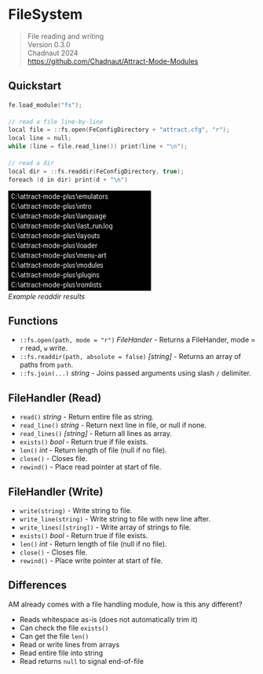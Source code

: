 # FileSystem

> File reading and writing  
> Version 0.3.0  
> Chadnaut 2024  
> https://github.com/Chadnaut/Attract-Mode-Modules

## Quickstart

```cpp
fe.load_module("fs");

// read a file line-by-line
local file = ::fs.open(FeConfigDirectory + "attract.cfg", "r");
local line = null;
while (line = file.read_line()) print(line + "\n");

// read a dir
local dir = ::fs.readdir(FeConfigDirectory, true);
foreach (d in dir) print(d + "\n")
```

![Example](example.png)\
*Example readdir results*

## Functions

- `::fs.open(path, mode = "r")` *FileHander* - Returns a FileHander, mode = `r` read, `w` write.
- `::fs.readdir(path, absolute = false)` *[string]* - Returns an array of paths from `path`.
- `::fs.join(...)` *string* - Joins passed arguments using slash `/` delimiter.

## FileHandler (Read)

- `read()` *string* - Return entire file as string.
- `read_line()` *string* - Return next line in file, or null if none.
- `read_lines()` *[string]* - Return all lines as array.
- `exists()` *bool* - Return true if file exists.
- `len()` *int* - Return length of file (null if no file).
- `close()` - Closes file.
- `rewind()` - Place read pointer at start of file.

## FileHandler (Write)

- `write(string)` - Write string to file.
- `write_line(string)` - Write string to file with new line after.
- `write_lines([string])` - Write array of strings to file.
- `exists()` *bool* - Return true if file exists.
- `len()` *int* - Return length of file (null if no file).
- `close()` - Closes file.
- `rewind()` - Place write pointer at start of file.

## Differences

AM already comes with a file handling module, how is this any different?

- Reads whitespace as-is (does not automatically trim it)
- Can check the file `exists()`
- Can get the file `len()`
- Read or write lines from arrays
- Read entire file into string
- Read returns `null` to signal end-of-file